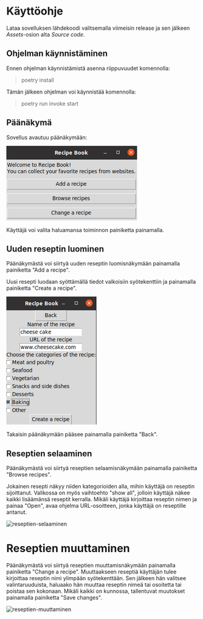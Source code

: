 # Käyttöohje

Lataa sovelluksen lähdekoodi valitsemalla viimeisin release
ja sen jälkeen *Assets*-osion alta *Source code*.

## Ohjelman käynnistäminen

Ennen ohjelman käynnistämistä asenna riippuvuudet komennolla:

> poetry install

Tämän jälkeen ohjelman voi käynnistää komennolla:

> poetry run invoke start

## Päänäkymä

Sovellus avautuu päänäkymään:

![paanakyma](./kuvat/kayttoohje-paanakyma.png)

Käyttäjä voi valita haluamansa toiminnon painiketta painamalla.

## Uuden reseptin luominen

Päänäkymästä voi siirtyä uuden reseptin luomisnäkymään painamalla painiketta "Add a recipe".

Uusi resepti luodaan syöttämällä tiedot valkoisiin syötekenttiin ja painamalla painiketta "Create a recipe".

![reseptin-luonti](./kuvat/kayttoohje-uusi-resepti.png)

Takaisin päänäkymään pääsee painamalla painiketta "Back".

## Reseptien selaaminen

Päänäkymästä voi siirtyä reseptien selaamisnäkymään painamalla painiketta "Browse recipes".

Jokainen resepti näkyy niiden kategorioiden alla, mihin käyttäjä on reseptin sijoittanut.
Valikossa on myös vaihtoehto "show all", jolloin käyttäjä näkee kaikki lisäämänsä reseptit kerralla.
Mikäli käyttäjä kirjoittaa reseptin nimen ja painaa "Open", avaa ohjelma URL-osoitteen, jonka käyttäjä on reseptille antanut.

![reseptien-selaaminen](./kuvat/kayttoohje-reseptien-selaaminen)

# Reseptien muuttaminen

Päänäkymästä voi siirtyä reseptien muuttamisnäkymään painamalla painiketta "Change a recipe".
Muuttaakseen reseptiä käyttäjän tulee kirjoittaa reseptin nimi ylimpään syötekenttään.
Sen jälkeen hän valitsee valintaruuduista, haluaako hän muuttaa reseptin nimeä tai osoitetta tai poistaa sen kokonaan.
Mikäli kaikki on kunnossa, tallentuvat muutokset painamalla painiketta "Save changes".

![reseptien-muuttaminen](./kuvat/kayttoohje-reseptien-muuttaminen)

